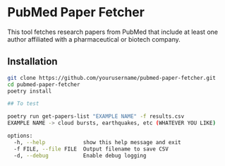 # PubMed Paper Fetcher

This tool fetches research papers from PubMed that include at least one author affiliated with a pharmaceutical or biotech company.

## Installation

```bash
git clone https://github.com/yourusername/pubmed-paper-fetcher.git
cd pubmed-paper-fetcher
poetry install

## To test 

poetry run get-papers-list "EXAMPLE NAME" -f results.csv
EXAMPLE NAME -> cloud bursts, earthquakes, etc (WHATEVER YOU LIKE)

options:
  -h, --help            show this help message and exit
  -f FILE, --file FILE  Output filename to save CSV
  -d, --debug           Enable debug logging
